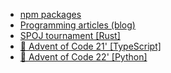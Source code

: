 - <a href="https://www.npmjs.com/~twistezo">npm packages</a>
- <a href="https://twistezo.github.io/blog/">Programming articles (blog)</a>
- <a href="https://github.com/twistezo/spoj">SPOJ tournament [Rust]</a>
- <a href="https://github.com/twistezo/advent-of-code-2021">:christmas_tree: Advent of Code 21' [TypeScript]</a>
- <a href="https://github.com/twistezo/advent-of-code-2022">:christmas_tree: Advent of Code 22' [Python]</a>
